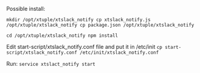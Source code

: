 Possible install:

`mkdir /opt/xtuple/xtslack_notify
cp xtslack_notify.js /opt/xtuple/xtslack_notify
cp package.json /opt/xtuple/xtslack_notify`

`cd /opt/xtuple/xtslack_notify
npm install`

Edit start-script/xtslack_notify.conf file and put it in /etc/init
`cp start-script/xtslack_notify.conf /etc/init/xtslack_notify.conf`

Run:
`service xtslact_notify start`


